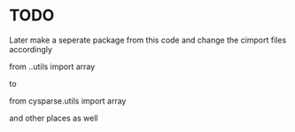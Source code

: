 # TODO

Later make a seperate package from this code and change the cimport files accordingly

from ..utils import array

to

from cysparse.utils import array

and other places as well